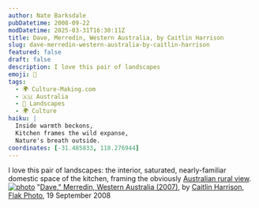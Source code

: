 ```yaml
---
author: Nate Barksdale
pubDatetime: 2008-09-22
modDatetime: 2025-03-31T16:30:11Z
title: Dave, Merredin, Western Australia, by Caitlin Harrison
slug: dave-merredin-western-australia-by-caitlin-harrison
featured: false
draft: false
description: I love this pair of landscapes
emoji: 🏡
tags:
  - 🌍 Culture-Making.com
  - 🇦🇺 Australia
  - 🌳 Landscapes
  - 🌍 Culture
haiku: |
  Inside warmth beckons,  
  Kitchen frames the wild expanse,  
  Nature's breath outside.
coordinates: [-31.485833, 118.276944]
---
```


I love this pair of landscapes: the interior, saturated, nearly-familiar domestic space of the kitchen, framing the obviously [Australian rural view](http://maps.google.com/maps?t=h&q=-31.485833,118.276944&ie=UTF8&ll=-31.456563,118.27632&spn=0.052643,0.105228&z=14&layer=c&cbll=-31.482907,118.272449&panoid=1zKvoBm7yJgwGwgjHIyIkA&cbp=2,209.97000000000017,,0,5). [![photo](http://culture-making.com/media/1221833777.jpg)](http://flak-photo.my-expressions.com/archives/6333_1646490288/309134)
"[Dave," Merredin, Western Australia (2007)](https://www.google.com/search?q=%22Dave%2C%22%20Merredin%2C%20Western%20Australia%20%282007%29%22%20flak-photo.my-expressions.com), by [Caitlin Harrison](https://www.google.com/search?q=%22Caitlin%20Harrison%22%20davros.webcity.com.au), [Flak Photo](https://www.google.com/search?q=%22Flak%20Photo%22%20flak-photo.my-expressions.com), 19 September 2008

